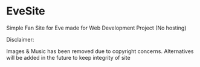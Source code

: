 # EveSite
Simple Fan Site for Eve made for Web Development Project (No hosting)

Disclaimer:

Images & Music has been removed due to copyright concerns.
Alternatives will be added in the future to keep integrity of site
